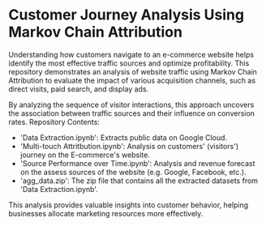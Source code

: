 # Customer Journey Analysis Using Markov Chain Attribution

Understanding how customers navigate to an e-commerce website helps identify the most effective traffic sources and optimize profitability. This repository demonstrates an analysis of website traffic using Markov Chain Attribution to evaluate the impact of various acquisition channels, such as direct visits, paid search, and display ads.

By analyzing the sequence of visitor interactions, this approach uncovers the association between traffic sources and their influence on conversion rates.
Repository Contents:

- 'Data Extraction.ipynb': Extracts public data on Google Cloud.
- 'Multi-touch Attritbution.ipynb': Analysis on customers' (visitors') journey on the E-commerce's website.
- 'Source Performance over Time.ipynb': Analysis and revenue forecast on the assess sources of the website (e.g. Google, Facebook, etc.).
- 'agg_data.zip': The zip file that contains all the extracted datasets from 'Data Extraction.ipynb'.

This analysis provides valuable insights into customer behavior, helping businesses allocate marketing resources more effectively.
